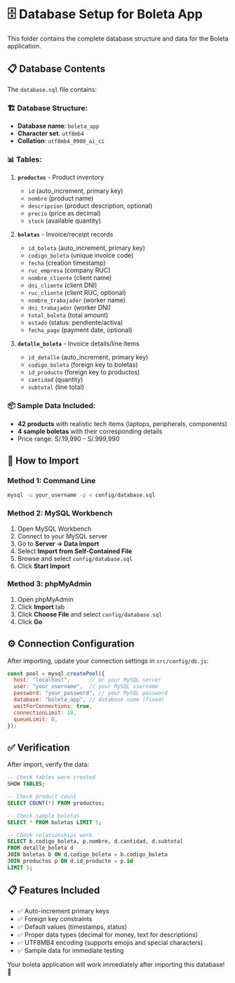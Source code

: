 # 🗄️ Database Setup for Boleta App

This folder contains the complete database structure and data for the Boleta application.

## 📋 Database Contents

The `database.sql` file contains:

### 🏗️ **Database Structure:**
- **Database name**: `boleta_app`
- **Character set**: `utf8mb4`
- **Collation**: `utf8mb4_0900_ai_ci`

### 📊 **Tables:**

1. **`productos`** - Product inventory
   - `id` (auto_increment, primary key)
   - `nombre` (product name)
   - `descripcion` (product description, optional)
   - `precio` (price as decimal)
   - `stock` (available quantity)

2. **`boletas`** - Invoice/receipt records
   - `id_boleta` (auto_increment, primary key)
   - `codigo_boleta` (unique invoice code)
   - `fecha` (creation timestamp)
   - `ruc_empresa` (company RUC)
   - `nombre_cliente` (client name)
   - `dni_cliente` (client DNI)
   - `ruc_cliente` (client RUC, optional)
   - `nombre_trabajador` (worker name)
   - `dni_trabajador` (worker DNI)
   - `total_boleta` (total amount)
   - `estado` (status: pendiente/activa)
   - `fecha_pago` (payment date, optional)

3. **`detalle_boleta`** - Invoice details/line items
   - `id_detalle` (auto_increment, primary key)
   - `codigo_boleta` (foreign key to boletas)
   - `id_producto` (foreign key to productos)
   - `cantidad` (quantity)
   - `subtotal` (line total)

### 📦 **Sample Data Included:**
- **42 products** with realistic tech items (laptops, peripherals, components)
- **4 sample boletas** with their corresponding details
- Price range: S/.19,990 - S/.999,990

## 🚀 How to Import

### Method 1: Command Line
```bash
mysql -u your_username -p < config/database.sql
```

### Method 2: MySQL Workbench
1. Open MySQL Workbench
2. Connect to your MySQL server
3. Go to **Server → Data Import**
4. Select **Import from Self-Contained File**
5. Browse and select `config/database.sql`
6. Click **Start Import**

### Method 3: phpMyAdmin
1. Open phpMyAdmin
2. Click **Import** tab
3. Click **Choose File** and select `config/database.sql`
4. Click **Go**

## ⚙️ Connection Configuration

After importing, update your connection settings in `src/config/db.js`:

```javascript
const pool = mysql.createPool({
  host: "localhost",      // or your MySQL server
  user: "your_username",  // your MySQL username
  password: "your_password", // your MySQL password
  database: "boleta_app", // database name (fixed)
  waitForConnections: true,
  connectionLimit: 10,
  queueLimit: 0,
});
```

## ✅ Verification

After import, verify the data:

```sql
-- Check tables were created
SHOW TABLES;

-- Check product count
SELECT COUNT(*) FROM productos;

-- Check sample boletas
SELECT * FROM boletas LIMIT 5;

-- Check relationships work
SELECT b.codigo_boleta, p.nombre, d.cantidad, d.subtotal 
FROM detalle_boleta d
JOIN boletas b ON d.codigo_boleta = b.codigo_boleta
JOIN productos p ON d.id_producto = p.id
LIMIT 5;
```

## 📋 Features Included

- ✅ Auto-increment primary keys
- ✅ Foreign key constraints
- ✅ Default values (timestamps, status)
- ✅ Proper data types (decimal for money, text for descriptions)
- ✅ UTF8MB4 encoding (supports emojis and special characters)
- ✅ Sample data for immediate testing

Your boleta application will work immediately after importing this database! 🎉
